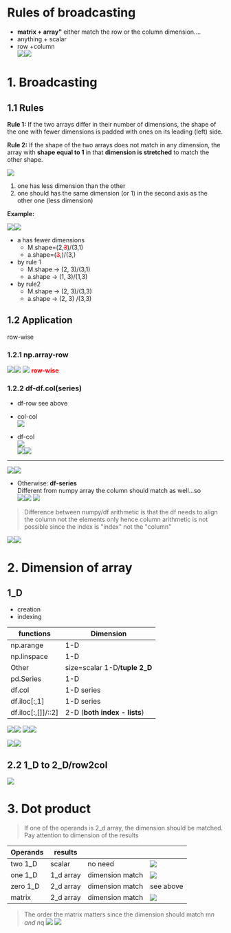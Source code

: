 # Rules of broadcasting
- **matrix + array"** either match the row or the column dimension....
- anything + scalar  
- row +column  
![](.Arithmetic_images/8d3d3f47.png)![](.Arithmetic_images/c179407f.png)

# 1. Broadcasting
## 1.1 Rules
**Rule 1:** If the two arrays differ in their number of dimensions, 
the shape of the one with fewer dimensions is padded with ones on its 
leading (left) side.

**Rule 2:** If the shape of the two arrays does not match in any dimension, 
the array with **shape equal to 1** in that **dimension is stretched** to match 
the other shape.


![](.Arithmetic_images/4611b5e5.png)  


1. one has less dimension than the other
2. one should has the same dimension (or 1) in the second axis as the other one (less dimension)

**Example:**

![](.Arithmetic_images/ac53fd5f.png)![](.Arithmetic_images/bd683cff.png)


- a has fewer dimensions
  - M.shape=(2,<font color='red'>~~3~~</font>)/(3,1)
  - a.shape=(<font color='red'>~~3~~</font>,)/(3,)
- by rule 1
  - M.shape -> (2, 3)/(3,1)
  - a.shape -> (1, 3)/(1,3)
- by rule2
  - M.shape -> (2, 3)/(3,3)
  - a.shape -> (2, 3) /(3,3)


## 1.2 Application
row-wise 
### 1.2.1 np.array-row  
![](.Arithmetic_images/e085614b.png)![](.Arithmetic_images/2b256bb5.png)
![](.Arithmetic_images/6edb4c82.png)  **<font color='red'>row-wise</font>**
### 1.2.2 df-df.col(series)

- df-row see above

- col-col  
![](.Arithmetic_images/0b00bf92.png)  

- df-col  
![](.Arithmetic_images/ab712b99.png)  
![](.Arithmetic_images/018a1cde.png)![](.Arithmetic_images/96b58377.png)  

---

![](.Arithmetic_images/fc3e5ff4.png)![](.Arithmetic_images/b1638664.png)

- Otherwise: **df-series**  
Different from numpy array the column should match as well...so  
![](.Arithmetic_images/3181729a.png)![](.Arithmetic_images/5a264bd4.png)
![](.Arithmetic_images/7a16ae0e.png)


>Difference between numpy/df arithmetic is that the df needs to align the column not the 
>elements only hence column arithmetic is not possible since the index is "index" not the "column" 

![](.Arithmetic_images/7f0bfac8.png)![](.Arithmetic_images/d0b16e87.png)
# 2. Dimension of array
## 1_D
- creation 
- indexing

| functions  |Dimension   |
|---|---|
|np.arange   |1-D   | 
|np.linspace   | 1-D  | 
|Other   |size=scalar 1-D/**tuple 2_D** | 
|pd.Series|1-D|
|df.col|1-D series|
|df.iloc[:,1]|1-D series|
|df.iloc[:,[]]/::2]|2-D (**both index - lists**)|

![](.Arithmetic_images/fc3e5ff4.png)![](.Arithmetic_images/b1638664.png)
![](.Arithmetic_images/7f0bfac8.png)![](.Arithmetic_images/d0b16e87.png)

![](.Arithmetic_images/3eb9c517.png)![](.Arithmetic_images/31bf59ad.png)


## 2.2 1_D to 2_D/row2col
![](.Arithmetic_images/35bb9d05.png)

# 3. Dot product

>If one of the operands is 2_d array, the dimension should be matched.
Pay attention to dimension of the results

| Operands  |results   | ||
|---|---|---|---|
| two 1_D  |scalar   |no need |![](.Arithmetic_images/ffd0e1af.png)|
|one 1_D   |1_d array   |dimension match   |![](.Arithmetic_images/de9a5f8d.png)|
|zero 1_D   |2_d array   |dimension match  |see above|
|matrix|2_d array|dimension match |![](.Arithmetic_images/24f6503b.png)|

>The order the matrix matters since the dimension should match m*n and n*q
![](.Arithmetic_images/db7f656d.png)
![](.Arithmetic_images/e3dcbd10.png)